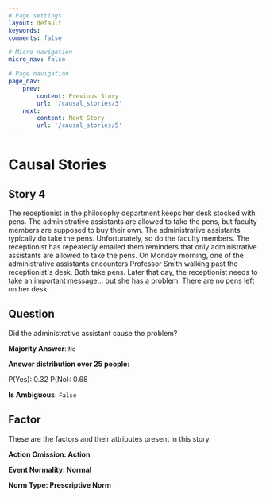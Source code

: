 ```yaml
---
# Page settings
layout: default
keywords:
comments: false

# Micro navigation
micro_nav: false

# Page navigation
page_nav:
    prev:
        content: Previous Story
        url: '/causal_stories/3'
    next:
        content: Next Story
        url: '/causal_stories/5'
---
```

# Causal Stories

## Story 4

<div class='text-hightlight'>
The receptionist in the philosophy department keeps her desk stocked with pens. The administrative assistants are allowed to take the pens, but faculty members are supposed to buy their own. The administrative assistants typically do take the pens. Unfortunately, so do the faculty members. The receptionist has repeatedly emailed them reminders that only administrative assistants are allowed to take the pens. On Monday morning, one of the administrative assistants encounters Professor Smith walking past the receptionist's desk. Both take pens. Later that day, the receptionist needs to take an important message... but she has a problem. There are no pens left on her desk.
</div>

## Question

<p>
<div class='text-hightlight'>Did the administrative assistant cause the problem?</div>
</p>

**Majority Answer**: <code class="language-plaintext highlighter-rouge">No</code>

**Answer distribution over 25 people:**

<div class="container">
<div class="row">
<div class="col-md-7">
    <div class="slider-container">
        <div class="slider">
            <div class="slider-value" id="sliderValue"></div>
        </div>
        <div class="slider-labels">
            <span id="yesLabel">P(Yes): 0.32</span>
            <span id="noLabel">P(No): 0.68</span>
        </div>
    </div>
</div>
</div>
</div>

**Is Ambiguous**:  <code class="language-plaintext highlighter-rouge">False</code> <!-- False -->

## Factor

These are the factors and their attributes present in this story.


<div class="callout callout--info">
    <p><strong>Action Omission: Action</strong></p>
</div>

<div class="callout callout--info">
    <p><strong>Event Normality: Normal</strong></p>
</div>

<div class="callout callout--info">
    <p><strong>Norm Type: Prescriptive Norm</strong></p>
</div>
